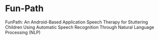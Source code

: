 # Fun-Path
FunPath: An Android-Based Application Speech Therapy for Stuttering Children Using Automatic Speech Recognition Through Natural Language Processing (NLP)
